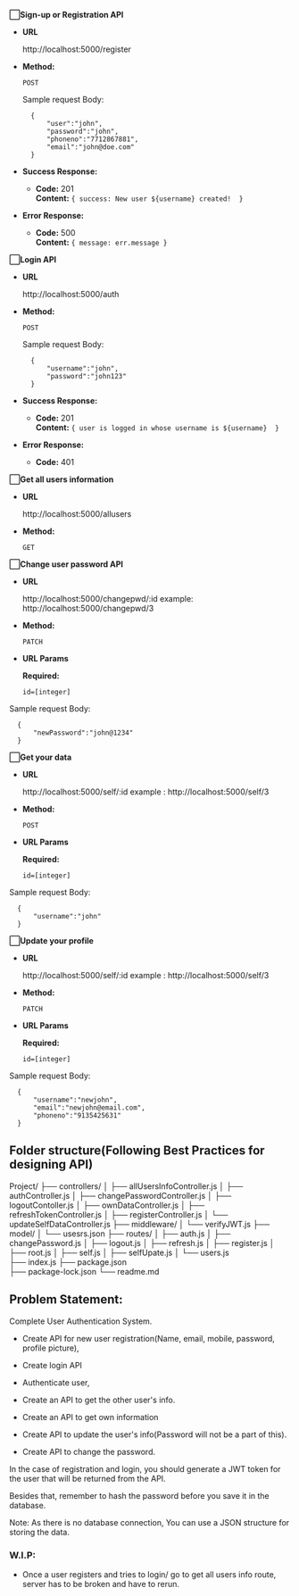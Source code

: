 **⬜Sign-up or Registration API**

* **URL**

  http://localhost:5000/register

* **Method:**

  `POST`


  Sample request Body:
  ```
    {
        "user":"john",
        "password":"john",
        "phoneno":"7712867881",
        "email":"john@doe.com"
    }
  ```

* **Success Response:**

  * **Code:** 201 <br />
    **Content:** `{ success: New user ${username} created!  }`
 
* **Error Response:**

  * **Code:** 500  <br />
    **Content:** `{ message: err.message }`



**⬜Login API**

* **URL**

  http://localhost:5000/auth

* **Method:**

  `POST`


  Sample request Body:
  ```
    {
        "username":"john",
        "password":"john123"
    }
  ```

* **Success Response:**

  * **Code:** 201 <br />
    **Content:** `{ user is logged in whose username is ${username}  }`
 
* **Error Response:**

  * **Code:** 401  <br />

**⬜Get all users information**

* **URL**

  http://localhost:5000/allusers

* **Method:**

  `GET`



**⬜Change user password API**

* **URL**

  http://localhost:5000/changepwd/:id
  example: http://localhost:5000/changepwd/3 

* **Method:**

  `PATCH`

*  **URL Params**

   **Required:**
 
   `id=[integer]`

  Sample request Body:
  ```
    {
        "newPassword":"john@1234"
    }
  ```


**⬜Get your data**

* **URL**

  http://localhost:5000/self/:id
  example : http://localhost:5000/self/3

* **Method:**

  `POST`

*  **URL Params**

   **Required:**
 
   `id=[integer]`

  Sample request Body:
  ```
    {
        "username":"john"
    }
  ```


**⬜Update your profile**

* **URL**

  http://localhost:5000/self/:id
  example : http://localhost:5000/self/3

* **Method:**

  `PATCH`

*  **URL Params**

   **Required:**
 
   `id=[integer]`

  Sample request Body:
  ```
    {
        "username":"newjohn",
        "email":"newjohn@email.com",
        "phoneno":"9135425631"
    }
  ```
## Folder structure(Following Best Practices for designing API)

Project/
├── controllers/
│   ├── allUsersInfoController.js
│   ├── authController.js
│   ├── changePasswordController.js
│   ├── logoutContoller.js
│   ├── ownDataController.js
│   ├── refreshTokenController.js
│   ├── registerController.js
│   └── updateSelfDataController.js
├── middleware/
│   └── verifyJWT.js
├── model/
│   └── usesrs.json
├── routes/
│   ├── auth.js
│   ├── changePassword.js
│   ├── logout.js
│   ├── refresh.js
│   ├── register.js
│   ├── root.js
│   ├── self.js
│   ├── selfUpate.js
│   └── users.js      
├── index.js
├── package.json   
├── package-lock.json
└── readme.md

## Problem Statement:
Complete User Authentication System.

- Create API for new user registration(Name, email, mobile, password, profile picture), 

- Create login API 

- Authenticate user, 

- Create an API to get the other user's info.

- Create an API to get own information

- Create API to update the user's info(Password will not be a part of this).

- Create API to change the password.

In the case of registration and login, you should generate a JWT token for the user that will be returned from the API.

Besides that, remember to hash the password before you save it in the database.

Note: As there is no database connection, You can use a JSON structure for storing the data.

### W.I.P: 
- Once a user registers and tries to login/ go to get all users info route, server has to be broken and have to rerun.